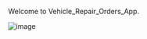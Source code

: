 Welcome to Vehicle_Repair_Orders_App.



![image](https://user-images.githubusercontent.com/23137468/153773963-f4a37751-2bfe-4d09-92b3-57a556e15181.png)
